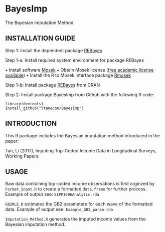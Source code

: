 # BayesImp
The Bayesian Imputation Method

## INSTALLATION GUIDE

Step 1: Install the dependent package [REBayes](https://cran.r-project.org/web/packages/REBayes/index.html)

Step 1-a: Install required system environment for package REBayes

•	Install software [Mosek](https://www.mosek.com/downloads/)
•	Obtain Mosek license ([free academic license available](https://license.mosek.com/academic/)) 
•	Install the R to Mosek interface package [Rmosek](http://rmosek.r-forge.r-project.org/)

Step 1-b: Install package [REBayes](https://cran.r-project.org/web/packages/REBayes/index.html) from CRAN

Step 2: Install package BayesImp from Github with the following R code:

    library(devtools)
    install_github("ltanecon/BayesImp")

## INTRODUCTION

This R package includes the Bayesian imputation method introduced in the paper:

Tan, Li (2017), Imputing Top-Coded Income Data in Longitudinal Surveys, Working Papers.

## USAGE

Raw data containing top-coded income observations is first orginzed by `Format_Input.R` to create a formatted `data.frame` for further process. Example of output see: `SIPP1996Analytic.rda`

`GB2MLE.R` estimates the GB2 parameters for each wave of the formatted data. Example of output see: `Example_GB2_param.rda`

`Imputation_Method.R` generates the imputed income values from the Bayesian imputation method.

    
